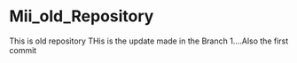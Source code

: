 # Mii_old_Repository
This is old repository
THis is the update made in the Branch 1....Also the first commit
